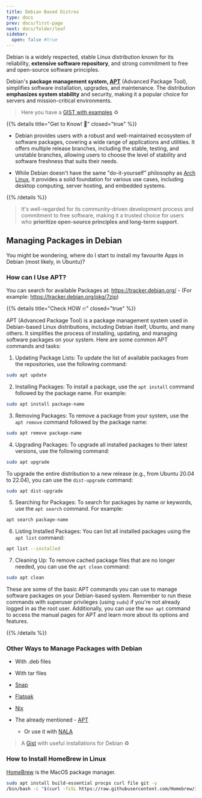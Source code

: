 ```yaml
---
title: Debian Based Distros
type: docs
prev: docs/first-page
next: docs/folder/leaf
sidebar:
  open: false #true
---
```


Debian is a widely respected, stable Linux distribution known for its reliability, **extensive software repository**, and strong commitment to free and open-source software principles.

Debian's **package management system, [APT](https://jalcocert.github.io/Linux/docs/debian/linux_installing_apps/#apt)** (Advanced Package Tool), simplifies software installation, upgrades, and maintenance. The distribution **emphasizes system stability** and security, making it a popular choice for servers and mission-critical environments.

> Here you have a [GIST with examples](https://gist.github.com/JAlcocerT/197667ec5ec0da53e78eb58c4253a73f) ♻️

{{% details title="Get to Know! 🚀" closed="true" %}}

* Debian provides users with a robust and well-maintained ecosystem of software packages, covering a wide range of applications and utilities. It offers multiple release branches, including the stable, testing, and unstable branches, allowing users to choose the level of stability and software freshness that suits their needs.

* While Debian doesn't have the same "do-it-yourself" philosophy as [Arch Linux](https://jalcocert.github.io/Linux/docs/arch/), it provides a solid foundation for various use cases, including desktop computing, server hosting, and embedded systems. 


{{% /details %}}



> It's well-regarded for its community-driven development process and commitment to free software, making it a trusted choice for users who **prioritize open-source principles and long-term support**.

  <!-- {{< hextra/feature-card
    title="Get Ubuntu"
    subtitle="The most popular OS to start your Linux Journey."
    class="aspect-auto md:aspect-[1.1/1] max-lg:min-h-[340px]"
    image="https://cdn.jsdelivr.net/gh/walkxcode/dashboard-icons/png/ubuntu.png"
    imageClass="top-[40%] left-[36px] w-[180%] sm:w-[110%] dark:opacity-80"
    style="background: radial-gradient(ellipse at 50% 80%,rgba(142,53,74,0.15),hsla(0,0%,100%,0));"
  >}}

{{< hextra/feature-card
    title="Get Ubuntu"
    subtitle="The most popular OS to start your Linux Journey."
    class="aspect-auto md:aspect-[1.1/1] max-lg:min-h-[100px]"  
    image="https://cdn.jsdelivr.net/gh/walkxcode/dashboard-icons/png/ubuntu.png"
    imageClass="top-[40%] left-[10px] w-[45%] sm:w-[35%]"  
    style="background: radial-gradient(ellipse at 50% 80%,rgba(142,53,74,0.15),hsla(0,0%,100%,0));"
>}}


{{< hextra/feature-card
    title="Get Ubuntu"
    subtitle="The most popular OS to start your Linux Journey."
    class="aspect-auto md:aspect-[1.1/1] max-lg:min-h-[85px]" 
    image="https://cdn.jsdelivr.net/gh/walkxcode/dashboard-icons/png/ubuntu.png"
    imageClass="top-[20%] left-[9px] w-[45%] sm:w-[27.5%]"  
    style="background: radial-gradient(ellipse at 50% 80%,rgba(142,53,74,0.15),hsla(0,0%,100%,0));"
>}} -->



## Managing Packages in Debian

You might be wondering, where do I start to install my favourite Apps in Debian (most likely, in Ubuntu)?

### How can I Use APT?

You can search for available Packages at: <https://tracker.debian.org/>  - (For example: <https://tracker.debian.org/pkg/7zip>)

{{% details title="Check HOW 🔥" closed="true" %}}

APT (Advanced Package Tool) is a package management system used in Debian-based Linux distributions, including Debian itself, Ubuntu, and many others. It simplifies the process of installing, updating, and managing software packages on your system. Here are some common APT commands and tasks:

1. Updating Package Lists:
   To update the list of available packages from the repositories, use the following command:

```sh
sudo apt update
```

2. Installing Packages:
   To install a package, use the `apt install` command followed by the package name. For example:
```sh
sudo apt install package-name
```

3. Removing Packages:
   To remove a package from your system, use the `apt remove` command followed by the package name:
```sh
sudo apt remove package-name
```

4. Upgrading Packages:
   To upgrade all installed packages to their latest versions, use the following command:
```sh
sudo apt upgrade
```

   To upgrade the entire distribution to a new release (e.g., from Ubuntu 20.04 to 22.04), you can use the `dist-upgrade` command:
```sh
sudo apt dist-upgrade
```

5. Searching for Packages:
   To search for packages by name or keywords, use the `apt search` command. For example:
```sh
apt search package-name
```

6. Listing Installed Packages:
   You can list all installed packages using the `apt list` command:
```sh
apt list --installed
```

7. Cleaning Up:
   To remove cached package files that are no longer needed, you can use the `apt clean` command:
```sh
sudo apt clean
```

These are some of the basic APT commands you can use to manage software packages on your Debian-based system. Remember to run these commands with superuser privileges (using `sudo`) if you're not already logged in as the root user. Additionally, you can use the `man apt` command to access the manual pages for APT and learn more about its options and features.

{{% /details %}}

### Other Ways to Manage Packages with Debian

* With .deb files
* With tar files
* [Snap](https://jalcocert.github.io/Linux/docs/debian/linux_installing_apps/#snap)
* [Flatpak](https://jalcocert.github.io/Linux/docs/debian/linux_installing_apps/#flatpak)
* [Nix](https://jalcocert.github.io/Linux/docs/nix/)

* The already mentioned - [APT](https://jalcocert.github.io/Linux/docs/debian/linux_installing_apps/#apt)
   * Or use it with [NALA](https://jalcocert.github.io/Linux/docs/debian/linux_installing_apps/#nala)

> A [Gist](https://gist.github.com/JAlcocerT/197667ec5ec0da53e78eb58c4253a73f) with useful installations for Debian ♻️

### How to Install HomeBrew in Linux

[HomeBrew](https://brew.sh/) is the MacOS package manager.

```sh
sudo apt install build-essential procps curl file git -y
/bin/bash -c "$(curl -fsSL https://raw.githubusercontent.com/Homebrew/install/HEAD/install.sh)"
```
<!-- https://www.youtube.com/watch?v=kDlfAM-2RTw -->